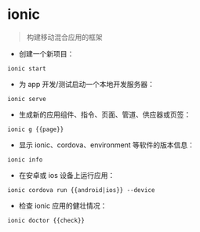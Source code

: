 # ionic

> 构建移动混合应用的框架

- 创建一个新项目：

`ionic start`

- 为 app 开发/测试启动一个本地开发服务器：

`ionic serve`

- 生成新的应用组件、指令、页面、管道、供应器或页签：

`ionic g {{page}}`

- 显示 ionic、cordova、environment 等软件的版本信息：

`ionic info`

- 在安卓或 ios 设备上运行应用：

`ionic cordova run {{android|ios}} --device`

- 检查 ionic 应用的健壮情况：

`ionic doctor {{check}}`

[#]: contributors: ([李峰])